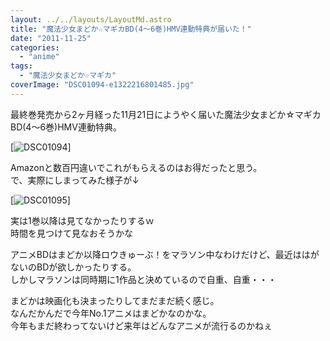 ```yaml
---
layout: ../../layouts/LayoutMd.astro
title: "魔法少女まどか☆マギカBD(4～6巻)HMV連動特典が届いた！"
date: "2011-11-25"
categories: 
  - "anime"
tags: 
  - "魔法少女まどか☆マギカ"
coverImage: "DSC01094-e1322216801485.jpg"
---
```


最終巻発売から2ヶ月経った11月21日にようやく届いた魔法少女まどか☆マギカBD(4～6巻)HMV連動特典。

[![](/archive/images/DSC01094-e1322216801485.jpg "DSC01094")]

Amazonと数百円違いでこれがもらえるのはお得だったと思う。  
で、実際にしまってみた様子が↓

[![](/archive/images/DSC01095.jpg "DSC01095")]

実は1巻以降は見てなかったりするｗ  
時間を見つけて見なおそうかな

アニメBDはまどか以降ロウきゅーぶ！をマラソン中なわけだけど、最近ははがないのBDが欲しかったりする。  
しかしマラソンは同時期に1作品と決めているので自重、自重・・・

まどかは映画化も決まったりしてまだまだ続く感じ。  
なんだかんだで今年No.1アニメはまどかなのかな。  
今年もまだ終わってないけど来年はどんなアニメが流行るのかねぇ
